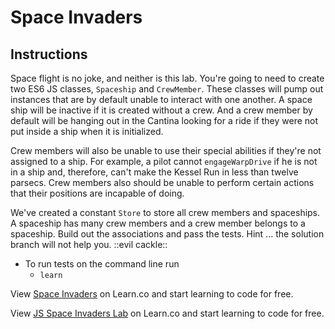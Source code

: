 # Space Invaders

## Instructions

Space flight is no joke, and neither is this lab.  You're going to need to create two ES6 JS classes, `Spaceship` and `CrewMember`. These classes will pump out instances that are by default unable to interact with one another.  A space ship will be inactive if it is created without a crew.  And a crew member by default will be hanging out in the Cantina looking for a ride if they were not put inside a ship when it is initialized.

Crew members will also be unable to use their special abilities if they're not assigned to a ship.  For example, a pilot cannot `engageWarpDrive` if he is not in a ship and, therefore, can't make the Kessel Run in less than twelve parsecs. Crew members also should be unable to perform certain actions that their positions are incapable of doing.

We've created a constant `Store` to store all crew members and spaceships. A spaceship has many crew members and a crew member belongs to a spaceship. Build out the associations and pass the tests. Hint ... the solution branch will not help you. ::evil cackle::

- To run tests on the command line run
  -  `learn`

<p data-visibility='hidden'>View <a href='https://learn.co/lessons/space-invaders' title='Space Invaders'>Space Invaders</a> on Learn.co and start learning to code for free.</p>

<p data-visibility='hidden'>View <a href='https://learn.co/lessons/space-invaders'>JS Space Invaders Lab</a> on Learn.co and start learning to code for free.</p>
